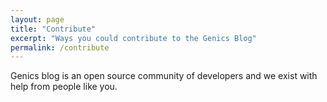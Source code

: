 ```yaml
---
layout: page
title: "Contribute"
excerpt: "Ways you could contribute to the Genics Blog"
permalink: /contribute
---
```


Genics blog is an open source community of developers and we exist with help from people like you.

